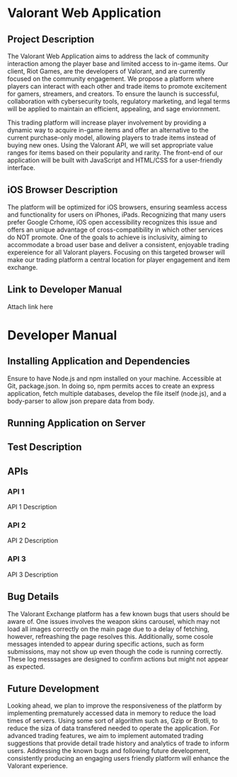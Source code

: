 # Valorant Web Application

## Project Description
The Valorant Web Application aims to address the lack of community interaction among the player base and limited access to in-game items. Our client, Riot Games, are the developers of Valorant, and are currently focused on the community engagement. We propose a platform where players can interact with each other and trade items to promote excitement for gamers, streamers, and creators. To ensure the launch is successful, collaboration with cybersecurity tools, regulatory marketing, and legal terms will be applied to maintain an efficient, appealing, and sage enviornment.

This trading platform will increase player involvement by providing a dynamic way to acquire in-game items and offer an alternative to the current purchase-only model, allowing players to trade items instead of buying new ones. Using the Valorant API, we will set appropriate value ranges for items based on their popularity and rarity. The front-end of our application will be built with JavaScript and HTML/CSS for a user-friendly interface.

## iOS Browser Description

The platform will be optimized for iOS browsers, ensuring seamless access and functionality for users on iPhones, iPads. Recognizing that many users prefer Google Crhome, iOS open accessibility recognizes this issue and offers an unique advantage of cross-compatibility in which other services do NOT promote. One of the goals to achieve is inclusivity, aiming to accommodate a broad user base and deliver a consistent, enjoyable trading expereience for all Valorant players. Focusing on this targeted browser will make our trading platform a central location for player engagement and item exchange.

## Link to Developer Manual

Attach link here

# Developer Manual

## Installing Application and Dependencies
Ensure to have Node.js and npm installed on your machine. Accessible at Git, package.json. In doing so, npm permits acces to create an express application, fetch multiple databases, develop the file itself (node.js), and a body-parser to allow json prepare data from body.

## Running Application on Server

## Test Description

## APIs
### API 1
API 1 Description

### API 2
API 2 Description

### API 3
API 3 Description

## Bug Details
The Valorant Exchange platform has a few known bugs that users should be aware of. One issues involves the weapon skins carousel, which may not load all images correctly on the main page due to a delay of fetching, however, refreashing the page resolves this. Additionally, some cosole messages intended to appear during specific actions, such as form submissions, may not show up even though the code is running correctly. These log messsages are designed to confirm actions but might not appear as expected. 

## Future Development
Looking ahead, we plan to improve the responsiveness of the platform by implementing prematurely accessed data in memory to reduce the load times of servers. Using some sort of algorithm such as, Gzip or Brotli, to reduce the siza of data transfered needed to operate the application. For advanced trading features, we aim to implement automated trading suggestions that provide detail trade history and analytics of trade to inform users. Addressing the known bugs and following future development, consistently producing an engaging users friendly platform will enhance the Valorant experience.


